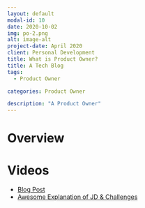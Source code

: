 ```yaml
---
layout: default
modal-id: 10
date: 2020-10-02
img: po-2.png
alt: image-alt
project-date: April 2020
client: Personal Development
title: What is Product Owner?
title: A Tech Blog
tags:
  - Product Owner

categories: Product Owner

description: "A Product Owner"
---
```


# Overview

# Videos
- [Blog Post](https://www.scaledagileframework.com/product-owner/)
- [Awesome Explanation of JD & Challenges](https://www.youtube.com/watch?v=502ILHjX9EE)